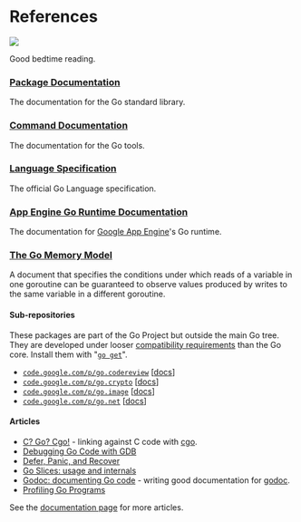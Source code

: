 <h1>References</h1>




<div id="nav"></div>




<img class="gopher" src="http://golang.org/doc/gopher/ref.png" />

<p>Good bedtime reading.</p>

<div>

<h3 id="pkg"><a href="/pkg/">Package Documentation</a></h3>
<p>
The documentation for the Go standard library.
</p>

<h3 id="cmd"><a href="/doc/cmd">Command Documentation</a></h3>
<p>
The documentation for the Go tools.
</p>

<h3 id="spec"><a href="/ref/spec">Language Specification</a></h3>
<p>
The official Go Language specification.
</p>

<h3 id="appengine"><a href="https://developers.google.com/appengine/docs/go/">App Engine Go Runtime Documentation</a></h3>
<p>
The documentation for
<a href="https://developers.google.com/appengine/">Google App Engine</a>'s Go runtime.
</p>

<h3 id="go_mem"><a href="/ref/mem">The Go Memory Model</a></h3>
<p>
A document that specifies the conditions under which reads of a variable in
one goroutine can be guaranteed to observe values produced by writes to the
same variable in a different goroutine.
</p>

<h4 id="subrepos">Sub-repositories</h4>

<p>
These packages are part of the Go Project but outside the main Go tree.
They are developed under looser <a href="/doc/go1compat.html">compatibility
requirements</a> than the Go core.
Install them with "<code><a href="/cmd/go/#Download_and_install_packages_and_dependencies">go get</a></code>".
</p>

<ul>
<li><a href="http://code.google.com/p/go/source/browse?repo=codereview"><code>code.google.com/p/go.codereview</code></a> [<a href="http://gopkgdoc.appspot.com/pkg/code.google.com/p/go.codereview">docs</a>]
<li><a href="http://code.google.com/p/go/source/browse?repo=crypto"><code>code.google.com/p/go.crypto</code></a> [<a href="http://gopkgdoc.appspot.com/pkg/code.google.com/p/go.crypto">docs</a>]
<li><a href="http://code.google.com/p/go/source/browse?repo=image"><code>code.google.com/p/go.image</code></a> [<a href="http://gopkgdoc.appspot.com/pkg/code.google.com/p/go.image">docs</a>]
<li><a href="http://code.google.com/p/go/source/browse?repo=net"><code>code.google.com/p/go.net</code></a> [<a href="http://gopkgdoc.appspot.com/pkg/code.google.com/p/go.net">docs</a>]
</ul>

<h4 id="articles">Articles</h4>

<ul>
<li><a href="/doc/articles/c_go_cgo.html">C? Go? Cgo!</a> - linking against C code with <a href="/cmd/cgo/">cgo</a>.</li>
<li><a href="/doc/gdb">Debugging Go Code with GDB</a></li>
<li><a href="/doc/articles/defer_panic_recover.html">Defer, Panic, and Recover</a></li>
<li><a href="/doc/articles/slices_usage_and_internals.html">Go Slices: usage and internals</a></li>
<li><a href="/doc/articles/godoc_documenting_go_code.html">Godoc: documenting Go code</a> - writing good documentation for <a href="/cmd/godoc/">godoc</a>.</li>
<li><a href="http://blog.golang.org/2011/06/profiling-go-programs.html">Profiling Go Programs</a></li>
</ul>

<p>
See the <a href="/doc/#articles">documentation page</a> for more articles.
</p>

</div>
